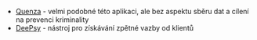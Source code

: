 -   [Quenza](https://quenza.com/) - velmi podobné této aplikaci, ale bez aspektu sběru dat a cílení na prevenci kriminality
-   [DeePsy](https://www.deepsy.cz/) - nástroj pro získávání zpětné vazby od klientů
